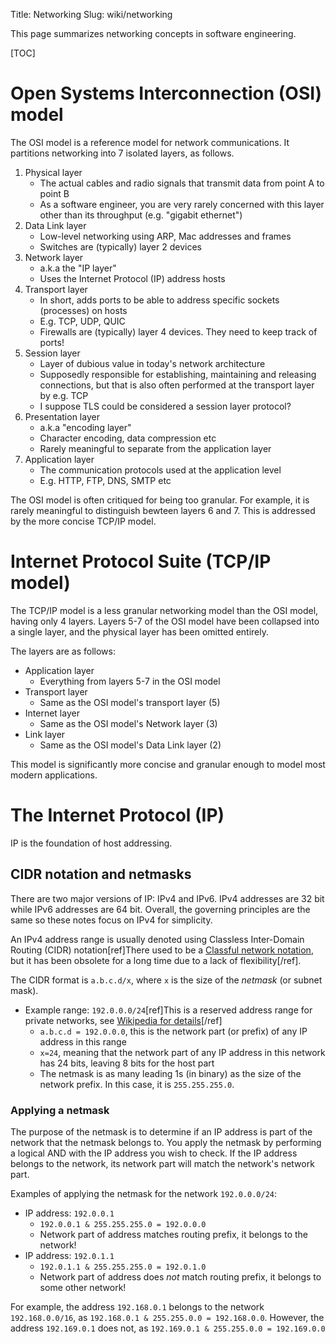 Title: Networking
Slug: wiki/networking

This page summarizes networking concepts in software engineering.

[TOC]

# Open Systems Interconnection (OSI) model
The OSI model is a reference model for network communications. It partitions networking into 7 isolated layers, as follows.

1. Physical layer
    - The actual cables and radio signals that transmit data from point A to point B
    - As a software engineer, you are very rarely concerned with this layer other than its throughput (e.g. "gigabit ethernet")
2. Data Link layer
    - Low-level networking using ARP, Mac addresses and frames
    - Switches are (typically) layer 2 devices
3. Network layer
    - a.k.a the "IP layer"
    - Uses the Internet Protocol (IP) address hosts
4. Transport layer
    - In short, adds ports to be able to address specific sockets (processes) on hosts
    - E.g. TCP, UDP, QUIC
    - Firewalls are (typically) layer 4 devices. They need to keep track of
      ports!
5. Session layer
    - Layer of dubious value in today's network architecture
    - Supposedly responsible for establishing, maintaining and releasing connections, but that is also often performed at the transport layer by e.g. TCP
    - I suppose TLS could be considered a session layer protocol?
6. Presentation layer
    - a.k.a "encoding layer"
    - Character encoding, data compression etc
    - Rarely meaningful to separate from the application layer
7. Application layer
    - The communication protocols used at the application level
    - E.g. HTTP, FTP, DNS, SMTP etc

The OSI model is often critiqued for being too granular. For example, it is
rarely meaningful to distinguish bewteen layers 6 and 7. This is addressed by
the more concise TCP/IP model.

# Internet Protocol Suite (TCP/IP model)
The TCP/IP model is a less granular networking model than the OSI model, having
only 4 layers. Layers 5-7 of the OSI model have been collapsed into a single
layer, and the physical layer has been omitted entirely.

The layers are as follows:

* Application layer
    - Everything from layers 5-7 in the OSI model
* Transport layer
    - Same as the OSI model's transport layer (5)
* Internet layer
    - Same as the OSI model's Network layer (3)
* Link layer
    - Same as the OSI model's Data Link layer (2)

This model is significantly more concise and granular enough to model most
modern applications.

# The Internet Protocol (IP)
IP is the foundation of host addressing.

## CIDR notation and netmasks
There are two major versions of IP: IPv4 and IPv6. IPv4 addresses are 32 bit
while IPv6 addresses are 64 bit. Overall, the governing principles are the same
so these notes focus on IPv4 for simplicity.

An IPv4 address range is usually denoted using Classless Inter-Domain Routing
(CIDR) notation[ref]There used to be a [Classful network
notation](https://en.wikipedia.org/wiki/Classful_network), but it has been
obsolete for a long time due to a lack of flexibility[/ref].

The CIDR format is `a.b.c.d/x`, where `x` is the size of the _netmask_ (or
subnet mask).

* Example range: `192.0.0.0/24`[ref]This is a reserved address range for
  private networks, see [Wikipedia for details](https://en.wikipedia.org/wiki/Reserved_IP_addresses)[/ref]
    - `a.b.c.d = 192.0.0.0`, this is the network part (or prefix) of any IP address in this
      range
    - `x=24`, meaning that the network part of any IP address in this network
      has 24 bits, leaving 8 bits for the host part
    - The netmask is as many leading 1s (in binary) as the size of the network
      prefix. In this case, it is `255.255.255.0`.

### Applying a netmask
The purpose of the netmask is to determine if an IP address is part of the
network that the netmask belongs to. You apply the netmask by performing a
logical AND with the IP address you wish to check. If the IP address belongs to
the network, its network part will match the network's network part.

Examples of applying the netmask for the network `192.0.0.0/24`:

* IP address: `192.0.0.1`
    - `192.0.0.1 & 255.255.255.0 = 192.0.0.0`
    - Network part of address matches routing prefix, it belongs to the
      network!
* IP address: `192.0.1.1`
    - `192.0.1.1 & 255.255.255.0 = 192.0.1.0`
    - Network part of address does _not_ match routing prefix, it belongs to
      some other network!

For example, the address `192.168.0.1` belongs to the network `192.168.0.0/16`,
as `192.168.0.1 & 255.255.0.0 = 192.168.0.0`. However, the address `192.169.0.1`
does not, as `192.169.0.1 & 255.255.0.0 = 192.169.0.0`
